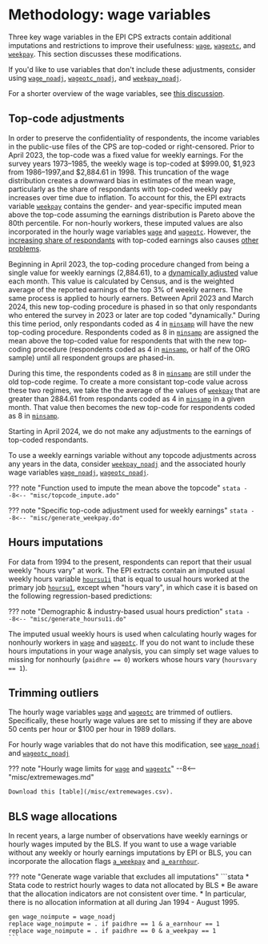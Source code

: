 # Methodology: wage variables

Three key wage variables in the EPI CPS extracts contain additional imputations and restrictions to improve their usefulness: [`wage`](../variables/income/wage.md), [`wageotc`](../variables/income/wageotc.md), and [`weekpay`](../variables/income/weekpay.md). This section discusses these modifications.

If you'd like to use variables that don't include these adjustments, consider using [`wage_noadj`](../variables/income/wage_noadj.md), [`wageotc_noadj`](../variables/income/wageotc_noadj.md), and [`weekpay_noadj`](../variables/income/weekpay_noadj.md). 

For a shorter overview of the wage variables, see [this discussion](faq.md#which-wage-variable).

## Top-code adjustments

In order to preserve the confidentiality of respondents, the income variables in the public-use files of the CPS are top-coded or right-censored. Prior to April 2023, the top-code was a fixed value for weekly earnings. For the survey years 1973–1985, the weekly wage is top-coded at $999.00, $1,923 from 1986–1997,and $2,884.61 in 1998.
This truncation of the wage distribution creates a downward bias in estimates of the mean wage, particularly as the share of respondants with top-coded weekly pay increases over time due to inflation. To account for this, the EPI extracts variable [`weekpay`](../variables/income/weekpay.md) contains the gender- and year-specific imputed mean above the top-code assuming the earnings distribution is Pareto above the 80th percentile. For non-hourly workers, these imputed values are also incorporated in the hourly wage variables [`wage`](../variables/income/wage.md) and [`wageotc`](../variables/income/wageotc.md). However, the [increasing share of respondants](../variables/income/tc_weekpay.md) with top-coded earnings also causes [other problems](https://www.epi.org/blog/stagnant-topcode-thresholds-threaten-data-reliability-for-the-highest-earners-and-make-inequality-difficult-to-accurately-measure/).

Beginning in April 2023, the top-coding procedure changed from being a single value for weekly earnings (2,884.61), to a [dynamically adjusted](https://www2.census.gov/programs-surveys/cps/methodology/improving-disclosure-avoidance-puf-v2.pdf) value each month. This value is calculated by Census, and is the weighted average of the reported earnings of the top 3% of weekly earners. The same process is applied to hourly earners. Between April 2023 and March 2024, this new top-coding procedure is phased in so that only respondants who entered the survey in 2023 or later are top coded "dynamically." During this time period, only respondants coded as 4 in [`minsamp`](../variables/id/minsamp.md) will have the new top-coding procedure. Respondents coded as 8 in [`minsamp`](../variables/id/minsamp.md) are assigned the mean above the top-coded value for respondents that with the new top-coding procedure (respondents coded as 4 in [`minsamp`](../variables/id/minsamp.md), or half of the ORG sample) until all respondent groups are phased-in.

During this time, the respondents coded as 8 in [`minsamp`](../variables/id/minsamp.md) are still under the old top-code regime. To create a more consistant top-code value across these two regimes, we take the the average of the values of [`weekpay`](../variables/income/weekpay.md) that are greater than 2884.61 from respondants coded as 4 in [`minsamp`](../variables/id/minsamp.md) in a given month. That value then becomes the new top-code for respondents coded as 8 in [`minsamp`](../variables/id/minsamp.md). 

Starting in April 2024, we do not make any adjustments to the earnings of top-coded respondants.

To use a weekly earnings variable without any topcode adjustments across any years in the data, consider [`weekpay_noadj`](../variables/income/weekpay_noadj.md) and the associated hourly wage variables [`wage_noadj`](../variables/income/wage_noadj.md), [`wageotc_noadj`](../variables/income/wageotc_noadj.md).

??? note "Function used to impute the mean above the topcode"
    ```stata
    --8<-- "misc/topcode_impute.ado"
    ```

??? note "Specific top-code adjustment used for weekly earnings"
    ```stata
    --8<-- "misc/generate_weekpay.do"
    ```

## Hours imputations

For data from 1994 to the present, respondents can report that their usual weekly "hours vary" at work. The EPI extracts contain an imputed usual weekly hours variable [`hoursu1i`](../variables/hours/hoursu1i.md) that is equal to usual hours worked at the primary job [`hoursu1`](../variables/hours/hoursu1.md), except when "hours vary", in which case it is based on the following regression-based predictions:

??? note "Demographic & industry-based usual hours prediction"
    ```stata
    --8<-- "misc/generate_hoursu1i.do"
    ```

The imputed usual weekly hours is used when calculating hourly wages for nonhourly workers in [`wage`](../variables/income/wage.md) and [`wageotc`](../variables/income/wageotc.md). If you do not want to include these hours imputations in your wage analysis, you can simply set wage values to missing for nonhourly (`paidhre == 0`) workers whose hours vary (`hoursvary == 1`).

## Trimming outliers

The hourly wage variables [`wage`](../variables/income/wage.md) and [`wageotc`](../variables/income/wageotc.md) are trimmed of outliers. Specifically, these hourly wage values are set to missing if they are above 50 cents per hour or $100 per hour in 1989 dollars.

For hourly wage variables that do not have this modification, see [`wage_noadj`](../variables/income/wage_noadj.md) and [`wageotc_noadj`](../variables/income/wageotc_noadj.md)

??? note "Hourly wage limits for [`wage`](../variables/income/wage.md) and [`wageotc`](../variables/income/wageotc.md)"
    --8<-- "misc/extremewages.md"
    
    Download this [table](/misc/extremewages.csv).

## BLS wage allocations

In recent years, a large number of observations have weekly earnings or hourly wages imputed by the BLS. If you want to use a wage variable without any weekly or hourly earnings imputations by EPI or BLS, you can incorporate the allocation flags [`a_weekpay`](../variables/income/a_weekpay.md) and [`a_earnhour`](../variables/income/a_earnhour.md).

??? note "Generate wage variable that excludes all imputations"
    ```stata
    * Stata code to restrict hourly wages to data not allocated by BLS
    * Be aware that the allocation indicators are not consistent over time.
    * In particular, there is no allocation information at all during Jan 1994 - August 1995.

    gen wage_noimpute = wage_noadj
    replace wage_noimpute = . if paidhre == 1 & a_earnhour == 1
    replace wage_noimpute = . if paidhre == 0 & a_weekpay == 1
    ```


